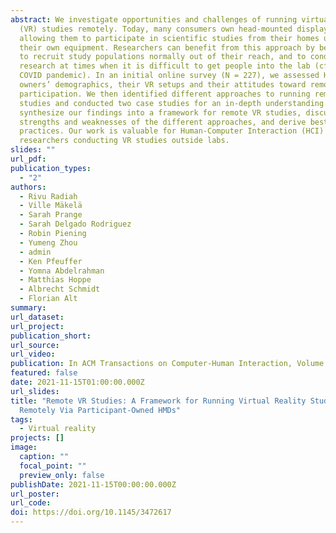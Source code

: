 ```yaml
---
abstract: We investigate opportunities and challenges of running virtual reality
  (VR) studies remotely. Today, many consumers own head-mounted displays (HMDs),
  allowing them to participate in scientific studies from their homes using
  their own equipment. Researchers can benefit from this approach by being able
  to recruit study populations normally out of their reach, and to conduct
  research at times when it is difficult to get people into the lab (cf. the
  COVID pandemic). In an initial online survey (N = 227), we assessed HMD
  owners’ demographics, their VR setups and their attitudes toward remote
  participation. We then identified different approaches to running remote
  studies and conducted two case studies for an in-depth understanding. We
  synthesize our findings into a framework for remote VR studies, discuss
  strengths and weaknesses of the different approaches, and derive best
  practices. Our work is valuable for Human-Computer Interaction (HCI)
  researchers conducting VR studies outside labs.
slides: ""
url_pdf:
publication_types:
  - "2"
authors:
  - Rivu Radiah
  - Ville Mäkelä
  - Sarah Prange
  - Sarah Delgado Rodriguez
  - Robin Piening
  - Yumeng Zhou
  - admin
  - Ken Pfeuffer
  - Yomna Abdelrahman
  - Matthias Hoppe
  - Albrecht Schmidt
  - Florian Alt
summary:
url_dataset:
url_project:
publication_short:
url_source:
url_video:
publication: In ACM Transactions on Computer-Human Interaction, Volume 28, Issue 6
featured: false
date: 2021-11-15T01:00:00.000Z
url_slides:
title: "Remote VR Studies: A Framework for Running Virtual Reality Studies
  Remotely Via Participant-Owned HMDs"
tags:
  - Virtual reality
projects: []
image:
  caption: ""
  focal_point: ""
  preview_only: false
publishDate: 2021-11-15T00:00:00.000Z
url_poster:
url_code:
doi: https://doi.org/10.1145/3472617
---
```

